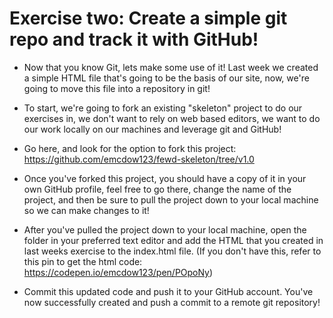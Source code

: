# Exercise two: Create a simple git repo and track it with GitHub!
- Now that you know Git, lets make some use of it! Last week we created a simple HTML file that's going to be the basis of our site, now, we're going to move this file into a repository in git!

- To start, we're going to fork an existing "skeleton" project to do our exercises in, we don't want to rely on web based editors, we want to do our work locally on our machines and leverage git and GitHub!

- Go here, and look for the option to fork this project: https://github.com/emcdow123/fewd-skeleton/tree/v1.0

- Once you've forked this project, you should have a copy of it in your own GitHub profile, feel free to go there, change the name of the project, and then be sure to pull the project down to your local machine so we can make changes to it!

- After you've pulled the project down to your local machine, open the folder in your preferred text editor and add the HTML that you created in last weeks exercise to the index.html file. (If you don't have this, refer to this pin to get the html code: https://codepen.io/emcdow123/pen/POpoNy)

- Commit this updated code and push it to your GitHub account. You've now successfully created and push a commit to a remote git repository!